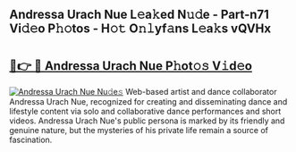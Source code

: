 ## Andressa Urach Nue L𝚎a𝚔ed N𝚞𝚍e - Part-n71 Vi𝚍𝚎o P𝚑𝚘tos - H𝚘𝚝 O𝚗𝚕yf𝚊ns L𝚎a𝚔s vQVHx

# <h2><a href="http://kf13hsy.oniu.top/?m=Andressa+Urach+Nue">🔗👉 🔴 Andressa Urach Nue P𝚑ot𝚘𝚜 V𝚒d𝚎o</a></h2>

[![Andressa Urach Nue Nu𝚍e𝚜](https://i.imgur.com/0qMVB7G.gif)](http://kf13hsy.oniu.top/?m=Andressa+Urach+Nue)
Web-based artist and dance collaborator Andressa Urach Nue, recognized for creating and disseminating dance and lifestyle content via solo and collaborative dance performances and short videos. Andressa Urach Nue's public persona is marked by its friendly and genuine nature, but the mysteries of his private life remain a source of fascination.  
